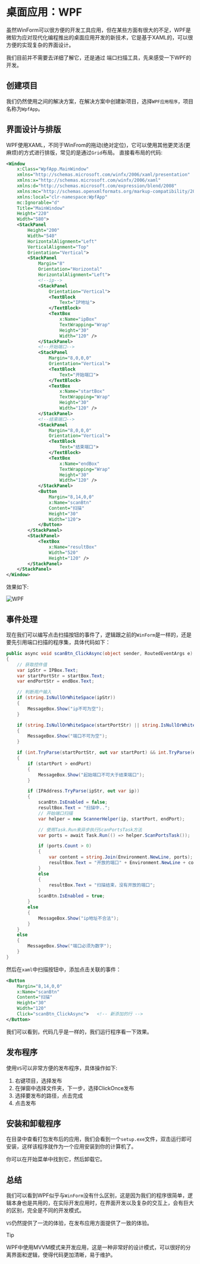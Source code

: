 # 桌面应用：WPF

虽然WinForm可以很方便的开发工具应用，但在某些方面有很大的不足，WPF是微软为应对现代化编程推出的桌面应用开发的新技术，它是基于XAML的，可以很方便的实现复杂的界面设计。

我们目前并不需要去详细了解它，还是通过 端口扫描工具，先来感受一下WPF的开发。

## 创建项目

我们仍然使用之间的解决方案，在解决方案中创建新项目，选择`WPF应用程序`，项目名称为`WpfApp`。

## 界面设计与排版

WPF使用XAML，不同于WinFrom的拖动(绝对定位)，它可以使用其他更灵活(更麻烦)的方式进行排版，常见的是通过`Grid`布局。
直接看布局的代码:

```xml
<Window
    x:Class="WpfApp.MainWindow"
    xmlns="http://schemas.microsoft.com/winfx/2006/xaml/presentation"
    xmlns:x="http://schemas.microsoft.com/winfx/2006/xaml"
    xmlns:d="http://schemas.microsoft.com/expression/blend/2008"
    xmlns:mc="http://schemas.openxmlformats.org/markup-compatibility/2006"
    xmlns:local="clr-namespace:WpfApp"
    mc:Ignorable="d"
    Title="MainWindow"
    Height="220"
    Width="580">
    <StackPanel
        Height="200"
        Width="540"
        HorizontalAlignment="Left"
        VerticalAlignment="Top"
        Orientation="Vertical">
        <StackPanel
            Margin="8"
            Orientation="Horizontal"
            HorizontalAlignment="Left">
            <!--ip-->
            <StackPanel
                Orientation="Vertical">
                <TextBlock
                    Text="IP地址">
                </TextBlock>
                <TextBox
                    x:Name="ipBox"
                    TextWrapping="Wrap"
                    Height="30"
                    Width="120" />
            </StackPanel>
            <!--开始端口-->
            <StackPanel
                Margin="8,0,0,0"
                Orientation="Vertical">
                <TextBlock
                    Text="开始端口">
                </TextBlock>
                <TextBox
                    x:Name="startBox"
                    TextWrapping="Wrap"
                    Height="30"
                    Width="120" />
            </StackPanel>
            <!--结束端口-->
            <StackPanel
                Margin="8,0,0,0"
                Orientation="Vertical">
                <TextBlock
                    Text="结束端口">
                </TextBlock>
                <TextBox
                    x:Name="endBox"
                    TextWrapping="Wrap"
                    Height="30"
                    Width="120" />
            </StackPanel>
            <Button
                Margin="8,14,0,0"
                x:Name="scanBtn"
                Content="扫描"
                Height="30"
                Width="120">
            </Button>
        </StackPanel>
        <StackPanel>
            <TextBox
                x:Name="resultBox"
                Width="520"
                Height="120" />
        </StackPanel>
    </StackPanel>
</Window>
```

效果如下:

![WPF](../images/csharpBase//wpf1.png)

## 事件处理

现在我们可以编写点击扫描按钮的事件了，逻辑跟之前的`WinForm`是一样的，还是要先引用端口扫描的程序集，具体代码如下：

```csharp
public async void scanBtn_ClickAsync(object sender, RoutedEventArgs e)
{
    // 获取控件值 
    var ipStr = IPBox.Text;
    var startPortStr = startBox.Text;
    var endPortStr = endBox.Text;

    // 判断用户输入
    if (string.IsNullOrWhiteSpace(ipStr))
    {
        MessageBox.Show("ip不可为空");
    }

    if (string.IsNullOrWhiteSpace(startPortStr) || string.IsNullOrWhiteSpace(endPortStr))
    {
        MessageBox.Show("端口不可为空");
    }

    if (int.TryParse(startPortStr, out var startPort) && int.TryParse(endPortStr, out var endPort))
    {
        if (startPort > endPort)
        {
            MessageBox.Show("起始端口不可大于结束端口");
        }

        if (IPAddress.TryParse(ipStr, out var ip))
        {
            scanBtn.IsEnabled = false;
            resultBox.Text = "扫描中..";
            // 开始端口扫描
            var helper = new ScannerHelper(ip, startPort, endPort);

            // 使用Task.Run来异步执行ScanPortsTask方法
            var ports = await Task.Run(() => helper.ScanPortsTask());

            if (ports.Count > 0)
            {
                var content = string.Join(Environment.NewLine, ports);
                resultBox.Text = "开放的端口" + Environment.NewLine + content;
            }
            else
            {
                resultBox.Text = "扫描结束，没有开放的端口";
            }
            scanBtn.IsEnabled = true;
        }
        else
        {
            MessageBox.Show("ip地址不合法");
        }
    }
    else
    {
        MessageBox.Show("端口必须为数字");
    }
}
```

然后在`xaml`中扫描按钮中，添加点击关联的事件：

```xml
<Button
    Margin="8,14,0,0"
    x:Name="scanBtn"
    Content="扫描"
    Height="30"
    Width="120"
    Click="scanBtn_ClickAsync">   <!-- 新添加的行 -->
</Button>
```

我们可以看到，代码几乎是一样的，我们运行程序看一下效果。

## 发布程序

使用`VS`可以非常方便的发布程序，具体操作如下:

1. 右键项目，选择发布
2. 在弹窗中选择文件夹，下一步，选择ClickOnce发布
3. 选择要发布的路径，点击完成
4. 点击发布

## 安装和卸载程序

在目录中查看打包发布后的应用，我们会看到一个`setup.exe`文件，双击运行即可安装，这样该程序就作为一个应用安装到你的计算机了。

你可以在开始菜单中找到它，然后卸载它。

## 总结

我们可以看到WPF似乎与`WinForm`没有什么区别，这是因为我们的程序很简单，逻辑本身也是共用的，在实际开发应用时，在界面开发以及复杂的交互上，会有巨大的区别，完全是不同的开发模式。

`VS`仍然提供了一流的体验，在发布应用方面提供了一致的体验。

> [!TIP]
> WPF中使用MVVM模式来开发应用，这是一种非常好的设计模式，可以很好的分离界面和逻辑，使得代码更加清晰，易于维护。
